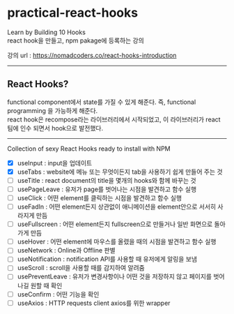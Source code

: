 # practical-react-hooks

Learn by Building 10 Hooks  
react hook을 만들고, npm pakage에 등록하는 강의  
  
강의 url : https://nomadcoders.co/react-hooks-introduction  

---  
## React Hooks?
  
functional component에서 state를 가질 수 있게 해준다. 즉, functional programming 을 가능하게 해준다.  
react hook은 recompose라는 라이브러리에서 시작되었고, 이 라이브러리가 react 팀에 인수 되면서 hook으로 발전했다.  
  
---
Collection of sexy React Hooks ready to install with NPM
  
  
  - [x] useInput : input을 업데이트
  - [x] useTabs : website에 메뉴 또는 무엇이든지 tab을 사용하기 쉽게 만들어 주는 것
  - [ ] useTitle : react document의 title을 몇개의 hooks와 함께 바꾸는 것
  - [ ] usePageLeave : 유저가 page를 벗어나는 시점을 발견하고 함수 실행
  - [ ] useClick : 어떤 element를 클릭하는 시점을 발견하고 함수 실행
  - [ ] useFadIn : 어떤 element든지 상관없이 애니메이션을 element안으로 서서히 사라지게 만듬
  - [ ] useFullscreen : 어떤 element든지 fullscreen으로 만들거나 일반 화면으로 돌아가게 만듬
  - [ ] useHover : 어떤 element에 마우스를 올렸을 때의 시점을 발견하고 함수 실행
  - [ ] useNetwork : Online과 Offline 판별
  - [ ] useNotification : notification API를 사용할 때 유저에게 알링을 보냄
  - [ ] useScroll : scroll을 사용할 때를 감지하여 알려줌
  - [ ] usePreventLeave : 유저가 변경사항이나 어떤 것을 저장하지 않고 페이지를 벗어나길 원할 때 확인
  - [ ] useConfirm : 어떤 기능을 확인
  - [ ] useAxios : HTTP requests client axios를 위한 wrapper